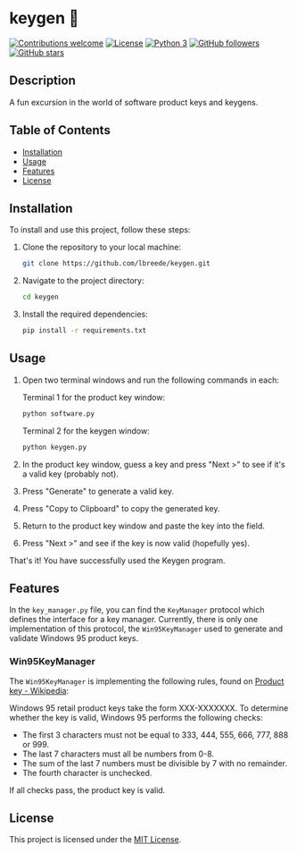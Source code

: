 # keygen :key:

[![Contributions welcome](https://img.shields.io/badge/contributions-welcome-brightgreen.svg?style=flat)](https://github.com/lbreede/keygen/issues)
[![License](https://img.shields.io/badge/license-MIT-blue.svg)](LICENSE)
[![Python 3](https://img.shields.io/badge/Python-3-ff69b4.svg)](https://www.python.org/downloads/release/python-3117/)
[![GitHub followers](https://img.shields.io/github/followers/lbreede.svg?style=social&label=Follow)](https://github.com/lbreede?tab=followers)
[![GitHub stars](https://img.shields.io/github/stars/lbreede/keygen.svg?style=social&label=Star)](https://github.com/lbreede/keygen/stargazers/)

## Description

A fun excursion in the world of software product keys and keygens.

## Table of Contents

- [Installation](#installation)
- [Usage](#usage)
- [Features](#features)
- [License](#license)

## Installation

To install and use this project, follow these steps:

1. Clone the repository to your local machine:
    ```bash
    git clone https://github.com/lbreede/keygen.git
    ```

2. Navigate to the project directory:
    ```bash
    cd keygen
    ```

3. Install the required dependencies:
    ```bash
    pip install -r requirements.txt
    ```

## Usage

1. Open two terminal windows and run the following commands in each:

    Terminal 1 for the product key window:
    ```bash
    python software.py
    ```
    Terminal 2 for the keygen window:
    ```bash
    python keygen.py
    ```
2. In the product key window, guess a key and press "Next >" to see if it's a valid key (probably not).

3. Press "Generate" to generate a valid key.

4. Press "Copy to Clipboard" to copy the generated key.

5. Return to the product key window and paste the key into the field.

6. Press "Next >" and see if the key is now valid (hopefully yes).

That's it! You have successfully used the Keygen program.

## Features

In the `key_manager.py` file, you can find the `KeyManager` protocol which defines the interface for a key manager.
Currently, there is only one implementation of this protocol, the `Win95KeyManager` used to generate and validate Windows 95 product keys.

### Win95KeyManager

The `Win95KeyManager` is implementing the following rules, found on [Product key - Wikipedia](https://en.m.wikipedia.org/wiki/Product_key#Windows_95_retail_key):

Windows 95 retail product keys take the form XXX-XXXXXXX. To determine whether the key is valid, Windows 95 performs the following checks:

- The first 3 characters must not be equal to 333, 444, 555, 666, 777, 888 or 999.
- The last 7 characters must all be numbers from 0-8.
- The sum of the last 7 numbers must be divisible by 7 with no remainder.
- The fourth character is unchecked.

If all checks pass, the product key is valid.

## License

This project is licensed under the [MIT License](LICENSE).
